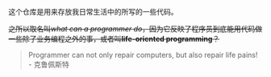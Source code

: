 这个仓库是用来存放我日常生活中的所写的一些代码。

~~之所以取名叫*what can a programmer do*，因为它反映了程序员到底能用代码做一些除了业务编程之外的事，或者叫**life-oriented programming**？~~

> Programmer can not only repair computers, but also repair life pains! - 克鲁佩斯特
